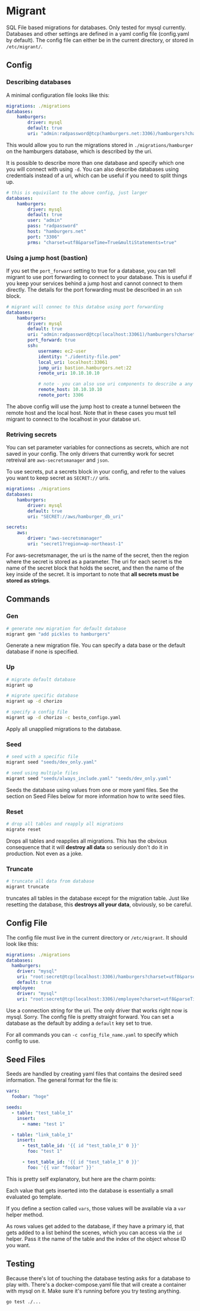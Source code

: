 # Migrant

SQL File based migrations for databases. Only tested for mysql currently. Databases and other settings are defined in a yaml config file (config.yaml by default). The config file can either be in the current directory, or stored in `/etc/migrant/`.

## Config

### Describing databases

A minimal configuration file looks like this:

```yaml
migrations: ./migrations
databases:
    hamburgers:
        driver: mysql
        default: true
        uri: "admin:radpassword@tcp(hamburgers.net:3306)/hamburgers?charset=utf8&parseTime=True&multiStatements=true"
```

This would allow you to run the migrations stored in `./migrations/hamburger` on the hamburgers database, which is described by the uri.

It is possible to describe more than one database and specify which one you will connect with using `-d`. You can also describe databases using credentials instead of a uri, which can be useful if you need to split things up.

```yaml
# this is equivilant to the above config, just larger
databases:
    hamburgers:
        driver: mysql
        default: true
        user: "admin"
        pass: "radpassword"
        host: "hamburgers.net"
        port: "3306"
        prms: "charset=utf8&parseTime=True&multiStatements=true"
```

### Using a jump host (bastion)

If you set the `port_forward` setting to true for a database, you can tell migrant to use port forwarding to connect to your database. This is useful if you keep your services behind a jump host and cannot connect to them directly. The details for the port forwarding must be described in an `ssh` block.

```yaml
# migrant will connec to this databse using port forwarding 
databases:
    hamburgers:
        driver: mysql
        default: true
        uri: "admin:radpassword@tcp(localhost:33061)/hamburgers?charset=utf8&parseTime=True&multiStatements=true"
        port_forward: true
        ssh:
            username: ec2-user
            identity: "./identity-file.pem"
            local_uri: localhost:33061
            jump_uri: bastion.hamburgers.net:22
            remote_uri: 10.10.10.10

            # note - you can also use uri components to describe a any of these uris
            remote_host: 10.10.10.10
            remote_port: 3306
```

The above config will use the jump host to create a tunnel between the remote host and the local host. Note that in these cases you must tell migrant to connect to the localhost in your databse uri.

### Retriving secrets

You can set parameter variables for connections as secrets, which are not saved in your config. The only drivers that currentky work for secret retreival are `aws-secretsmanager` and `json`.

To use secrets, put a secrets block in your config, and refer to the values you want to keep secret as `SECRET://` uris.

```yaml
migrations: ./migrations
databases:
    hamburgers:
        driver: mysql
        default: true
        uri: "SECRET://aws/hamburger_db_uri"

secrets:
    aws:
        driver: "aws-secretsmanager"
        uri: "secret1?region=ap-northeast-1"
```

For aws-secretsmanager, the uri is the name of the secret, then the region where the secret is stored as a parameter. The uri for each secret is the name of the secret block that holds the secret, and then the name of the key inside of the secret. It is important to note that **all secrets must be stored as strings**.

## Commands

### Gen

```bash
# generate new migration for default database
migrant gen "add pickles to hamburgers"
```

Generate a new migration file. You can specify a data base or the default database if none is specified.


### Up

```bash
# migrate default database
migrant up

# migrate specific database
migrant up -d chorizo

# specify a config file
migrant up -d chorizo -c besto_configo.yaml
```

Apply all unapplied migrations to the database.

### Seed

```bash
# seed with a specific file
migrant seed "seeds/dev_only.yaml"

# seed using multiple files
migrant seed "seeds/always_include.yaml" "seeds/dev_only.yaml"
```

Seeds the database using values from one or more yaml files. See the section on Seed Files below for more information how to write seed files.

### Reset

```bash
# drop all tables and reapply all migrations
migrate reset
```

Drops all tables and reapplies all migrations. This has the obvious consequence that it will **destroy all data** so seriously don't do it in production. Not even as a joke.

### Truncate

```bash
# truncate all data from database
migrant truncate
```

truncates all tables in the database except for the migration table. Just like resetting the database, this **destroys all your data**, obviously, so be careful.

## Config File

The config file must live in the current directory or `/etc/migrant`. It should look like this:

```yaml
migrations: ./migrations
databases:
  hamburgers:
    driver: "mysql"
    uri: "root:secret@tcp(localhost:3306)/hamburgers?charset=utf8&parseTime=True"
    default: true
  employee:
    driver: "mysql"
    uri: "root:secret@tcp(localhost:3306)/employee?charset=utf8&parseTime=True"
```

Use a connection string for the uri. The only driver that works right now is mysql. Sorry. The config file is pretty straight forward. You can set a database as the default by adding a `default` key set to true.

For all commands you can `-c config_file_name.yaml` to specify which config to use.

## Seed Files

Seeds are handled by creating yaml files that contains the desired seed information. 
The general format for the file is:

```yaml
vars:
  foobar: "hoge"

seeds:
  - table: "test_table_1"
    insert:
      - name: "test 1"

  - table: "link_table_1"
    insert:
      - test_table_id: '{{ id "test_table_1" 0 }}'
        foo: "test 1"

      - test_table_id: '{{ id "test_table_1" 0 }}'
        foo: '{{ var "foobar" }}'
```

This is pretty self explanatory, but here are the charm points: 

Each value that gets inserted into the database is essentially a small evaluated go template. 

If you define a section called `vars`, those values will be available via a `var` helper method.

As rows values get added to the database, if they have a primary id, that gets added to a list behind the scenes, which you can access via the `id` helper. Pass it the name of the table and the index of the object whose ID you want.

## Testing

Because there's lot of touching the database testing asks for a database to play with. There's a docker-compose.yaml file that will create a container with mysql on it. Make sure it's running before you try testing anything.

```bash
go test ./...
```

